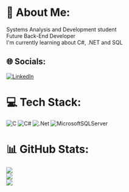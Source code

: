# 💫 About Me:
Systems Analysis and Development student<br>Future Back-End Developer<br>I'm currently learning about C#, .NET and SQL<br>


## 🌐 Socials:
[![LinkedIn](https://img.shields.io/badge/LinkedIn-%230077B5.svg?logo=linkedin&logoColor=white)](https://linkedin.com/in/bhendon-soares) 

# 💻 Tech Stack:
![C](https://img.shields.io/badge/c-%2300599C.svg?style=for-the-badge&logo=c&logoColor=white) ![C#](https://img.shields.io/badge/c%23-%23239120.svg?style=for-the-badge&logo=c-sharp&logoColor=white) ![.Net](https://img.shields.io/badge/.NET-5C2D91?style=for-the-badge&logo=.net&logoColor=white) ![MicrosoftSQLServer](https://img.shields.io/badge/Microsoft%20SQL%20Sever-CC2927?style=for-the-badge&logo=microsoft%20sql%20server&logoColor=white)
# 📊 GitHub Stats:
![](https://github-readme-stats.vercel.app/api?username=bhendon-soares&theme=dark&hide_border=true&include_all_commits=false&count_private=false)<br/>
![](https://github-readme-streak-stats.herokuapp.com/?user=bhendon-soares&theme=dark&hide_border=true)<br/>
![](https://github-readme-stats.vercel.app/api/top-langs/?username=bhendon-soares&theme=dark&hide_border=true&include_all_commits=false&count_private=false&layout=compact)
